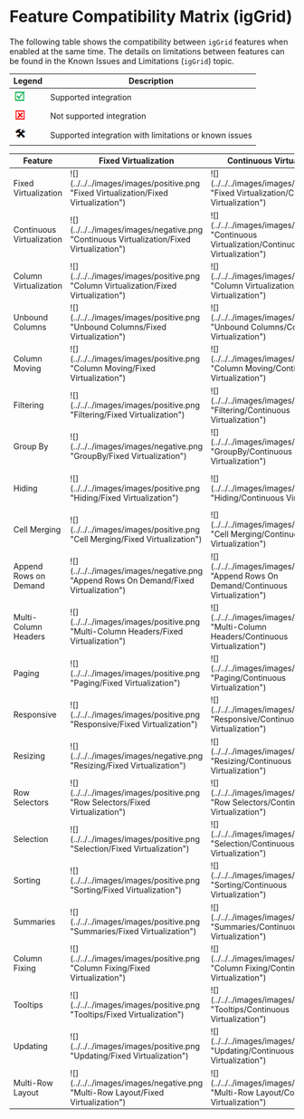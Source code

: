 ﻿<!--
|metadata|
{
    "fileName": "feature-compatibility-matrix(iggrid)",
    "controlName": ["igGrid"],
    "tags": ["Grids"]
}
|metadata|
-->
# Feature Compatibility Matrix (igGrid)


The following table shows the compatibility between `igGrid` features when enabled at the same time. The details on limitations between features can be found in the Known Issues and Limitations (`igGrid`) topic.

Legend | Description
-------|--------
![](../../../images/images/positive.png) | Supported integration
![](../../../images/images/negative.png) | Not supported integration
![](../../../images/images/plannedFix.png) | Supported integration with limitations or known issues

<div class="document-table-container">
<table class="table">
	<thead>
		<tr>
            <th>
Feature
			</th>
            <th>
Fixed Virtualization
			</th>
            <th>
Continuous Virtualization
			</th>
            <th>
Column Virtualization
			</th>
            <th>
Unbound Columns
			</th>
            <th>
Column Moving
			</th>
            <th>
Filtering
			</th>
            <th>
Group By
			</th>
            <th>
Hiding
			</th>
            <th>
Cell Merging
			</th>
            <th>
Append Rows on Demand
			</th>
            <th>
Multi-Column Headers
			</th>
            <th>
Paging
			</th>
            <th>
Responsive
			</th>
            <th>
Resizing
			</th>
            <th>
Row Selectors
			</th>
            <th>
Selection
			</th>
            <th>
Sorting
			</th>
            <th>
Summaries
			</th>
            <th>
Column Fixing
			</th>
            <th>
Tooltips
			</th>
            <th>
Updating
			</th>
            <th>
Multi-Row Layout
			</th>
        </tr>
	</thead>
	<tbody>
        <tr>
            <td class="fixed-virtualization">
Fixed Virtualization
			</td>
            <td class="fixed-virtualization fixed-virtualization">
![](../../../images/images/positive.png "Fixed Virtualization/Fixed Virtualization")
			</td>
            <td class="fixed-virtualization continuous-virtualization">
![](../../../images/images/negative.png "Fixed Virtualization/Continuous Virtualization")
			</td>
            <td class="fixed-virtualization column-virtualization">
![](../../../images/images/positive.png "Fixed Virtualization/Column Virtualization")
			</td>
            <td class="fixed-virtualization unbound-columns">
![](../../../images/images/positive.png "Fixed Virtualization/Unbound Columns")
			</td>
            <td class="fixed-virtualization column-moving">
![](../../../images/images/positive.png "Fixed Virtualization/Column Moving")
			</td>
            <td class="fixed-virtualization filtering">
![](../../../images/images/positive.png "Fixed Virtualization/Filtering")
			</td>
            <td class="fixed-virtualization groupby">
![](../../../images/images/negative.png "Fixed Virtualization/GroupBy")
			</td>
            <td class="fixed-virtualization hiding">
![](../../../images/images/positive.png "Fixed Virtualization/Hiding")
			</td>
            <td class="fixed-virtualization cell-merging">
![](../../../images/images/positive.png "Fixed Virtualization/Cell Merging")
			</td>
            <td class="fixed-virtualization append-rows-on-demand">
![](../../../images/images/negative.png "Fixed Virtualization/Append Rows On Demand")
			</td>
            <td class="fixed-virtualization multi-column-headers">
![](../../../images/images/positive.png "Fixed Virtualization/Multi-Column Headers")
			</td>
            <td class="fixed-virtualization paging">
![](../../../images/images/positive.png "Fixed Virtualization/Paging")
			</td>
            <td class="fixed-virtualization responsive">
![](../../../images/images/positive.png "Fixed Virtualization/Responsive")
			</td>
            <td class="fixed-virtualization resizing">
![](../../../images/images/negative.png "Fixed Virtualization/Resizing")
			</td>
            <td class="fixed-virtualization row-selectors">
![](../../../images/images/positive.png "Fixed Virtualization/Row-Selectors")
			</td>
            <td class="fixed-virtualization selection">
![](../../../images/images/positive.png "Fixed Virtualization/Selection")
			</td>
            <td class="fixed-virtualization sorting">
![](../../../images/images/positive.png "Fixed Virtualization/Sorting")
			</td>
            <td class="fixed-virtualization summaries">
![](../../../images/images/positive.png "Fixed Virtualization/Summaries")
			</td>
            <td class="fixed-virtualization column-fixing">
![](../../../images/images/positive.png "Fixed Virtualization/Column Fixing")
			</td>
            <td class="fixed-virtualization tooltips">
![](../../../images/images/positive.png "Fixed Virtualization/Tooltips")
			</td>
            <td class="fixed-virtualization updating">
![](../../../images/images/positive.png "Fixed Virtualization/Updating")
			</td>
            <td class="fixed-virtualization multi-row-layout">
![](../../../images/images/negative.png "Fixed Virtualization/Multi-Row Layout")
			</td>
        </tr>
        <tr>
            <td class="continuous-virtualization">
Continuous Virtualization
			</td>
            <td class="continuous-virtualization fixed-virtualization">
![](../../../images/images/negative.png "Continuous Virtualization/Fixed Virtualization")
			</td>
            <td class="continuous-virtualization continuous-virtualization">
![](../../../images/images/positive.png "Continuous Virtualization/Continuous Virtualization")
			</td>
            <td class="fixed-virtualization column-virtualization">
![](../../../images/images/negative.png "Continuous Virtualization/Column Virtualization")
			</td>
            <td class="fixed-virtualization unbound-columns">
![](../../../images/images/positive.png "Continuous Virtualization/Unbound Columns")
			</td>
            <td class="continuous-virtualization column-moving">
![](../../../images/images/positive.png "Continuous Virtualization/Column Moving")
			</td>
            <td class="continuous-virtualization filtering">
![](../../../images/images/positive.png "Continuous Virtualization/Filtering")
			</td>
            <td class="continuous-virtualization groupby">
![](../../../images/images/positive.png "Continuous Virtualization/GroupBy")
			</td>
            <td class="continuous-virtualization hiding">
![](../../../images/images/positive.png "Continuous Virtualization/Hiding")
			</td>
            <td class="continuous-virtualization cell-merging">
![](../../../images/images/positive.png "Continuous Virtualization/Cell Merging")
			</td>
            <td class="continuous-virtualization append-rows-on-demand">
![](../../../images/images/negative.png "Continuous Virtualization/Append Rows On Demand")
			</td>
            <td class="continuous-virtualization multi-column-headers">
![](../../../images/images/positive.png "Continuous Virtualization/Multi-Column Headers")
			</td>
            <td class="continuous-virtualization paging">
![](../../../images/images/positive.png "Continuous Virtualization/Paging")
			</td>
            <td class="continuous-virtualization responsive">
![](../../../images/images/positive.png "Continuous Virtualization/Responsive")
			</td>
            <td class="continuous-virtualization resizing">
![](../../../images/images/positive.png "Continuous Virtualization/Resizing")
			</td>
            <td class="continuous-virtualization row-selectors">
![](../../../images/images/positive.png "Continuous Virtualization/Row-Selectors")
			</td>
            <td class="continuous-virtualization selection">
![](../../../images/images/positive.png "Continuous Virtualization/Selection")
			</td>
            <td class="continuous-virtualization sorting">
![](../../../images/images/positive.png "Continuous Virtualization/Sorting")
			</td>
            <td class="continuous-virtualization summaries">
![](../../../images/images/positive.png "Continuous Virtualization/Summaries")
			</td>
            <td class="continuous-virtualization column-fixing">
![](../../../images/images/positive.png "Continuous Virtualization/Column Fixing")
			</td>
            <td class="continuous-virtualization tooltips">
![](../../../images/images/positive.png "Continuous Virtualization/Tooltips")
			</td>
            <td class="continuous-virtualization updating">
![](../../../images/images/positive.png "Continuous Virtualization/Updating")
			</td>
            <td class="continuous-virtualization multi-row-layout">
![](../../../images/images/positive.png "Continuous Virtualization/Multi-Row Layout")
			</td>
        </tr>
        <tr>
            <td class="column-virtualization">
Column Virtualization
			</td>
            <td class="column-virtualization column-virtualization">
![](../../../images/images/positive.png "Column Virtualization/Fixed Virtualization")
			</td>
            <td class="column-virtualization continuous-virtualization">
![](../../../images/images/negative.png "Column Virtualization/Continuous Virtualization")
			</td>
            <td class="column-virtualization column-virtualization">
![](../../../images/images/positive.png "Column Virtualization/Column Virtualization")
			</td>
            <td class="column-virtualization unbound-columns">
![](../../../images/images/positive.png "Column Virtualization/Unbound Columns")
			</td>
            <td class="column-virtualization column-moving">
![](../../../images/images/positive.png "Column Virtualization/Column Moving")
			</td>
            <td class="column-virtualization filtering">
![](../../../images/images/positive.png "Column Virtualization/Filtering")
			</td>
            <td class="column-virtualization groupby">
![](../../../images/images/negative.png "Column Virtualization/GroupBy")
			</td>
            <td class="column-virtualization hiding">
![](../../../images/images/positive.png "Column Virtualization/Hiding")
			</td>
            <td class="column-virtualization cell-merging">
![](../../../images/images/positive.png "Column Virtualization/Cell Merging")
			</td>
            <td class="column-virtualization append-rows-on-demand">
![](../../../images/images/negative.png "Column Virtualization/Append Rows On Demand")
			</td>
            <td class="column-virtualization multi-column-headers">
![](../../../images/images/negative.png "Column Virtualization/Multi-Column Headers")
			</td>
            <td class="column-virtualization paging">
![](../../../images/images/positive.png "Column Virtualization/Paging")
			</td>
            <td class="column-virtualization responsive">
![](../../../images/images/positive.png "Column Virtualization/Responsive")
			</td>
            <td class="column-virtualization resizing">
![](../../../images/images/positive.png "Column Virtualization/Resizing")
			</td>
            <td class="column-virtualization row-selectors">
![](../../../images/images/negative.png "Column Virtualization/Row-Selectors")
			</td>
            <td class="column-virtualization selection">
![](../../../images/images/positive.png "Column Virtualization/Selection")
			</td>
            <td class="column-virtualization sorting">
![](../../../images/images/positive.png "Column Virtualization/Sorting")
			</td>
            <td class="column-virtualization summaries">
![](../../../images/images/positive.png "Column Virtualization/Summaries")
			</td>
            <td class="column-virtualization column-fixing">
![](../../../images/images/negative.png "Column Virtualization/Column Fixing")
			</td>
            <td class="column-virtualization tooltips">
![](../../../images/images/positive.png "Column Virtualization/Tooltips")
			</td>
            <td class="column-virtualization updating">
![](../../../images/images/positive.png "Column Virtualization/Updating")
			</td>
            <td class="column-virtualization multi-row-layout">
![](../../../images/images/negative.png "Column Virtualization/Multi-Row Layout")
			</td>
        </tr>
        <tr>
            <td class="unbound-columns">
Unbound Columns
			</td>
            <td class="unbound-columns unbound-columns">
![](../../../images/images/positive.png "Unbound Columns/Fixed Virtualization")
			</td>
            <td class="unbound-columns continuous-virtualization">
![](../../../images/images/positive.png "Unbound Columns/Continuous Virtualization")
			</td>
            <td class="unbound-columns column-virtualization">
![](../../../images/images/positive.png "Unbound Columns/Column Virtualization")
			</td>
            <td class="unbound-columns unbound-columns">
![](../../../images/images/positive.png "Unbound Columns/Unbound Columns")
			</td>
            <td class="unbound-columns column-moving">
![](../../../images/images/positive.png "Unbound Columns/Column Moving")
			</td>
            <td class="unbound-columns filtering">
![](../../../images/images/plannedFix.png "Unbound Columns/Filtering")
			</td>
            <td class="unbound-columns groupby">
![](../../../images/images/plannedFix.png "Unbound Columns/GroupBy")
			</td>
            <td class="unbound-columns hiding">
![](../../../images/images/positive.png "Unbound Columns/Hiding")
			</td>
            <td class="unbound-columns cell-merging">
![](../../../images/images/positive.png "Unbound Columns/Cell Merging")
			</td>
            <td class="unbound-columns append-rows-on-demand">
![](../../../images/images/negative.png "Unbound Columns/Append Rows On Demand")
			</td>
            <td class="unbound-columns multi-column-headers">
![](../../../images/images/positive.png "Unbound Columns/Multi-Column Headers")
			</td>
            <td class="unbound-columns paging">
![](../../../images/images/positive.png "Unbound Columns/Paging")
			</td>
            <td class="unbound-columns responsive">
![](../../../images/images/positive.png "Unbound Columns/Responsive")
			</td>
            <td class="unbound-columns resizing">
![](../../../images/images/positive.png "Unbound Columns/Resizing")
			</td>
            <td class="unbound-columns row-selectors">
![](../../../images/images/positive.png "Unbound Columns/Row-Selectors")
			</td>
            <td class="unbound-columns selection">
![](../../../images/images/positive.png "Unbound Columns/Selection")
			</td>
            <td class="unbound-columns sorting">
![](../../../images/images/plannedFix.png "Unbound Columns/Sorting")
			</td>
            <td class="unbound-columns summaries">
![](../../../images/images/positive.png "Unbound Columns/Summaries")
			</td>
            <td class="unbound-columns column-fixing">
![](../../../images/images/negative.png "Unbound Columns/Column Fixing")
			</td>
            <td class="unbound-columns tooltips">
![](../../../images/images/positive.png "Unbound Columns/Tooltips")
			</td>
            <td class="unbound-columns updating">
![](../../../images/images/positive.png "Unbound Columns/Updating")
			</td>
            <td class="unbound-columns multi-row-layout">
![](../../../images/images/positive.png "Unbound Columns/Multi-Row Layout")
			</td>
        </tr>
        <tr>
            <td class="column-moving">
Column Moving
			</td>
            <td class="column-moving fixed-virtualization">
![](../../../images/images/positive.png "Column Moving/Fixed Virtualization")
			</td>
            <td class="column-moving continuous-virtualization">
![](../../../images/images/positive.png "Column Moving/Continuous Virtualization")
			</td>
            <td class="column-moving column-virtualization">
![](../../../images/images/positive.png "Column Moving/Column Virtualization")
			</td>
            <td class="column-moving unbound-columns">
![](../../../images/images/positive.png "Column Moving/Unbound Columns")
			</td>
            <td class="column-moving column-moving">
![](../../../images/images/positive.png "Column Moving/Column Moving")
			</td>
            <td class="column-moving filtering">
![](../../../images/images/positive.png "Column Moving/Filtering")
			</td>
            <td class="column-moving groupby">
![](../../../images/images/positive.png "Column Moving/GroupBy")
			</td>
            <td class="column-moving hiding">
![](../../../images/images/positive.png "Column Moving/Hiding")
			</td>
            <td class="column-moving cell-merging">
![](../../../images/images/positive.png "Column Moving/Cell Merging")
			</td>
            <td class="column-moving append-rows-on-demand">
![](../../../images/images/positive.png "Column Moving/Append Rows On Demand")
			</td>
            <td class="column-moving multi-column-headers">
![](../../../images/images/positive.png "Column Moving/Multi-Column Headers")
			</td>
            <td class="column-moving paging">
![](../../../images/images/positive.png "Column Moving/Paging")
			</td>
            <td class="column-moving responsive">
![](../../../images/images/positive.png "Column Moving/Responsive")
			</td>
            <td class="column-moving resizing">
![](../../../images/images/positive.png "Column Moving/Resizing")
			</td>
            <td class="column-moving row-selectors">
![](../../../images/images/positive.png "Column Moving/Row Selectors")
			</td>
            <td class="column-moving selection">
![](../../../images/images/positive.png "Column Moving/Selection")
			</td>
            <td class="column-moving sorting">
![](../../../images/images/positive.png "Column Moving/Sorting")
			</td>
            <td class="column-moving summaries">
![](../../../images/images/positive.png "Column Moving/Summaries")
			</td>
            <td class="column-moving column-fixing">
![](../../../images/images/positive.png "Column Moving/Column Fixing")
			</td>
            <td class="column-moving tooltips">
![](../../../images/images/positive.png "Column Moving/Tooltips")
			</td>
            <td class="column-moving updating">
![](../../../images/images/positive.png "Column Moving/Updating")
			</td>
            <td class="column-moving multi-row-layout">
![](../../../images/images/negative.png "Column Moving/Multi-Row Layout")
			</td>
        </tr>
        <tr>
            <td class="filtering">
Filtering
			</td>
            <td class="filtering fixed-virtualization">
![](../../../images/images/positive.png "Filtering/Fixed Virtualization")
			</td>
            <td class="filtering continuous-virtualization">
![](../../../images/images/positive.png "Filtering/Continuous Virtualization")
			</td>
            <td class="filtering column-virtualization">
![](../../../images/images/positive.png "Filtering/Column Virtualization")
			</td>
            <td class="filtering unbound-columns">
![](../../../images/images/plannedFix.png "Filtering/Unbound Columns")
			</td>
            <td class="filtering column-moving">
![](../../../images/images/positive.png "Filtering/Column Moving")
			</td>
            <td class="filtering filtering">
![](../../../images/images/positive.png "Filtering/Filtering")
			</td>
            <td class="filtering groupby">
![](../../../images/images/positive.png "Filtering/GroupBy")
			</td>
            <td class="filtering hiding">
![](../../../images/images/positive.png "Filtering/Hiding")
			</td>
            <td  class="filtering cell-merging">
![](../../../images/images/positive.png "Filtering/Cell Merging")
			</td>
            <td  class="filtering append-rows-on-demand">
![](../../../images/images/positive.png "Filtering/Append Rows On Demand")
			</td>
            <td  class="filtering multi-column-headers">
![](../../../images/images/positive.png "Filtering/Multi-Column Headers")
			</td>
            <td  class="filtering paging">
![](../../../images/images/positive.png "Filtering/Paging")
			</td>
            <td  class="filtering responsive">
![](../../../images/images/positive.png "Filtering/Responsive")
			</td>
            <td  class="filtering resizing">
![](../../../images/images/positive.png "Filtering/Resizing")
			</td>
            <td  class="filtering row-selectors">
![](../../../images/images/positive.png "Filtering/Row Selectors")
			</td>
            <td  class="filtering selection">
![](../../../images/images/positive.png "Filtering/Selection")
			</td>
            <td  class="filtering sorting">
![](../../../images/images/positive.png "Filtering/Sorting")
			</td>
            <td  class="filtering summaries">
![](../../../images/images/positive.png "Filtering/Summaries")
			</td>
            <td  class="filtering column-fixing">
![](../../../images/images/positive.png "Filtering/Column Fixing")
			</td>
            <td  class="filtering tooltips">
![](../../../images/images/positive.png "Filtering/Tooltips")
			</td>
            <td  class="filtering updating">
![](../../../images/images/positive.png "Filtering/Updating")
			</td>
            <td  class="filtering multi-row-layout">
![](../../../images/images/plannedFix.png "Filtering/Multi-Row Layout")
			</td>
        </tr>
        <tr>
            <td class="groupby">
Group By
			</td>
            <td class="groupby fixed-virtualization">
![](../../../images/images/negative.png "GroupBy/Fixed Virtualization")
			</td>
            <td class="groupby continuous-virtualization">
![](../../../images/images/positive.png "GroupBy/Continuous Virtualization")
			</td>
            <td class="groupby column-virtualization">
![](../../../images/images/negative.png "GroupBy/Column Virtualization")
			</td>
            <td class="groupby unbound-columns">
![](../../../images/images/plannedFix.png "GroupBy/Unbound Columns")
			</td>
            <td class="groupby column-moving">
![](../../../images/images/positive.png "GroupBy/Column Moving")
			</td>
            <td class="groupby filtering">
![](../../../images/images/positive.png "GroupBy/Filtering")
			</td>
            <td class="groupby groupby">
![](../../../images/images/positive.png "GroupBy/GroupBy")
			</td>
            <td class="groupby hiding">
![](../../../images/images/positive.png "GroupBy/Hiding")
			</td>
            <td class="groupby cell-merging">
![](../../../images/images/positive.png "GroupBy/Cell Merging")
			</td>
            <td class="groupby append-rows-on-demand">
![](../../../images/images/negative.png "GroupBy/Append Rows On Demand")
			</td>
            <td class="groupby multi-column-headers">
![](../../../images/images/positive.png "GroupBy/Multi-Column Headers")
			</td>
            <td class="groupby paging">
![](../../../images/images/positive.png "GroupBy/Paging")
			</td>
            <td class="groupby responsive">
![](../../../images/images/positive.png "GroupBy/Responsive")
			</td>
            <td class="groupby resizing">
![](../../../images/images/positive.png "GroupBy/Resizing")
			</td>
            <td class="groupby row-selectors">
![](../../../images/images/positive.png "GroupBy/Row Selectors")
			</td>
            <td class="groupby selection">
![](../../../images/images/positive.png "GroupBy/Selection")
			</td>
            <td class="groupby sorting">
![](../../../images/images/positive.png "GroupBy/Sorting")
			</td>
            <td class="groupby summaries">
![](../../../images/images/positive.png "GroupBy/Summaries")
			</td>
            <td class="groupby column-fixing">
![](../../../images/images/negative.png "GroupBy/Column Fixing")
			</td>
            <td class="groupby tooltips">
![](../../../images/images/positive.png "GroupBy/Tooltips")
			</td>
            <td class="groupby updating">
![](../../../images/images/positive.png "GroupBy/Updating")
			</td>
            <td class="groupby multi-row-layout">
![](../../../images/images/negative.png "GroupBy/Multi-Row Layout")
			</td>
        </tr>
        <tr>
            <td class="hiding">
Hiding
			</td>
            <td class="hiding fixed-virtualization">
![](../../../images/images/positive.png "Hiding/Fixed Virtualization")
			</td>
            <td class="hiding continuous-virtualization">
![](../../../images/images/positive.png "Hiding/Continuous Virtualization")
			</td>
            <td class="hiding column-virtualization">
![](../../../images/images/positive.png "Hiding/Column Virtualization")
			</td>
            <td class="hiding unbound-columns">
![](../../../images/images/positive.png "Hiding/Unbound Columns")
			</td>
            <td class="hiding column-moving">
![](../../../images/images/positive.png "Hiding/Column Moving")
			</td>
            <td class="hiding filtering">
![](../../../images/images/positive.png "Hiding/Filtering")
			</td>
            <td class="hiding groupby">
![](../../../images/images/positive.png "Hiding/GroupBy")
			</td>
            <td class="hiding hiding">
![](../../../images/images/positive.png "Hiding/Hiding")
			</td>
            <td class="hiding cell-merging">
![](../../../images/images/positive.png "Hiding/Cell Merging")
			</td>
            <td class="hiding append-rows-on-demand">
![](../../../images/images/positive.png "Hiding/Append Rows On Demand")
			</td>
            <td class="hiding multi-column-headers">
![](../../../images/images/positive.png "Hiding/Multi-Column Headers")
			</td>
            <td class="hiding paging">
![](../../../images/images/positive.png "Hiding/Paging")
			</td>
            <td class="hiding responsive">
![](../../../images/images/positive.png "Hiding/Responsive")
			</td>
            <td class="hiding resizing">
![](../../../images/images/positive.png "Hiding/Resizing")
			</td>
            <td class="hiding row-selectors">
![](../../../images/images/positive.png "Hiding/Row Selectors")
			</td>
            <td class="hiding selection">
![](../../../images/images/positive.png "Hiding/Selection")
			</td>
            <td class="hiding sorting">
![](../../../images/images/positive.png "Hiding/Sorting")
			</td>
            <td class="hiding summaries">
![](../../../images/images/positive.png "Hiding/Summaries")
			</td>
            <td class="hiding column-fixing">
![](../../../images/images/positive.png "Hiding/Column Fixing")
			</td>
            <td class="hiding tooltips">
![](../../../images/images/positive.png "Hiding/Tooltips")
			</td>
            <td class="hiding updating">
![](../../../images/images/positive.png "Hiding/Updating")
			</td>
            <td class="hiding multi-row-layout">
![](../../../images/images/negative.png "Hiding/Multi-Row Layout")
			</td>
        </tr>
        <tr>
            <td class="cell-merging">
Cell Merging
			</td>
            <td class="cell-merging fixed-virtualization">
![](../../../images/images/positive.png "Cell Merging/Fixed Virtualization")
			</td>
            <td class="cell-merging continuous-virtualization">
![](../../../images/images/positive.png "Cell Merging/Continuous Virtualization")
			</td>
            <td class="cell-merging column-virtualization">
![](../../../images/images/positive.png "Cell Merging/Column Virtualization")
			</td>
            <td class="cell-merging unbound-columns">
![](../../../images/images/positive.png "Cell Merging/Unbound Columns")
			</td>
            <td class="cell-merging column-moving">
![](../../../images/images/positive.png "Cell Merging/Column Moving")
			</td>
            <td class="cell-merging filtering">
![](../../../images/images/positive.png "Cell Merging/Filtering")
			</td>
            <td class="cell-merging groupby">
![](../../../images/images/positive.png "Cell Merging/GroupBy")
			</td>
            <td class="cell-merging hiding">
![](../../../images/images/positive.png "Cell Merging/Hiding")
			</td>
            <td class="cell-merging cell-merging">
![](../../../images/images/positive.png "Cell Merging/Cell Merging")
			</td>
            <td class="cell-merging append-rows-on-demand">
![](../../../images/images/negative.png "Cell Merging/Append Rows On Demand")
			</td>
            <td class="cell-merging multi-column-headers">
![](../../../images/images/positive.png "Cell Merging/Multi-Column Headers")
			</td>
            <td class="cell-merging paging">
![](../../../images/images/positive.png "Cell Merging/Paging")
			</td>
            <td class="cell-merging responsive">
![](../../../images/images/positive.png "Cell Merging/Responsive")
			</td>
            <td class="cell-merging resizing">
![](../../../images/images/positive.png "Cell Merging/Resizing")
			</td>
            <td class="cell-merging row-selectors">
![](../../../images/images/positive.png "Cell Merging/Row Selectors")
			</td>
            <td class="cell-merging selection">
![](../../../images/images/positive.png "Cell Merging/Selection")
			</td>
            <td class="cell-merging sorting">
![](../../../images/images/positive.png "Cell Merging/Sorting")
			</td>
            <td class="cell-merging summaries">
![](../../../images/images/positive.png "Cell Merging/Summaries")
			</td>
            <td class="cell-merging column-fixing">
![](../../../images/images/positive.png "Cell Merging/Column Fixing")
			</td>
            <td class="cell-merging tooltips">
![](../../../images/images/positive.png "Cell Merging/Tooltips")
			</td>
            <td class="cell-merging updating">
![](../../../images/images/positive.png "Cell Merging/Updating")
			</td>
            <td class="cell-merging multi-row-layout">
![](../../../images/images/negative.png "Cell Merging/Multi-Row Layout")
			</td>
        </tr>
        <tr>
            <td class="append-rows-on-demand">
Append Rows on Demand
			</td>
            <td class="append-rows-on-demand fixed-virtualization">
![](../../../images/images/negative.png "Append Rows On Demand/Fixed Virtualization")
			</td>
            <td class="append-rows-on-demand continuous-virtualization">
![](../../../images/images/negative.png "Append Rows On Demand/Continuous Virtualization")
			</td>
            <td class="append-rows-on-demand column-virtualization">
![](../../../images/images/negative.png "Append Rows On Demand/Column Virtualization")
			</td>
            <td class="append-rows-on-demand unbound-columns">
![](../../../images/images/negative.png "Append Rows On Demand/Unbound Columns")
			</td>
            <td class="append-rows-on-demand column-moving">
![](../../../images/images/positive.png "Append Rows On Demand/Column Moving")
			</td>
            <td class="append-rows-on-demand filtering">
![](../../../images/images/positive.png "Append Rows On Demand/Filtering")
			</td>
            <td class="append-rows-on-demand groupby">
![](../../../images/images/negative.png "Append Rows On Demand/GroupBy")
			</td>
            <td class="append-rows-on-demand hiding">
![](../../../images/images/positive.png "Append Rows On Demand/Hiding")
			</td>
            <td class="append-rows-on-demand cell-merging">
![](../../../images/images/negative.png "Append Rows On Demand/Cell Merging")
			</td>
            <td class="append-rows-on-demand append-rows-on-demand">
![](../../../images/images/positive.png "Append Rows On Demand/Append Rows On Demand")
			</td>
            <td class="append-rows-on-demand multi-column-headers">
![](../../../images/images/positive.png "Append Rows On Demand/Multi-Column Headers")
			</td>
            <td class="append-rows-on-demand paging">
![](../../../images/images/negative.png "Append Rows On Demand/Paging")
			</td>
            <td class="append-rows-on-demand responsive">
![](../../../images/images/positive.png "Append Rows On Demand/Responsive")
			</td>
            <td class="append-rows-on-demand resizing">
![](../../../images/images/positive.png "Append Rows On Demand/Resizing")
			</td>
            <td class="append-rows-on-demand row-selectors">
![](../../../images/images/positive.png "Append Rows On Demand/Row Selectors")
			</td>
            <td class="append-rows-on-demand selection">
![](../../../images/images/positive.png "Append Rows On Demand/Selection")
			</td>
            <td class="append-rows-on-demand sorting">
![](../../../images/images/positive.png "Append Rows On Demand/Sorting")
			</td>
            <td class="append-rows-on-demand summaries">
![](../../../images/images/positive.png "Append Rows On Demand/Summaries")
			</td>
            <td class="append-rows-on-demand column-fixing">
![](../../../images/images/positive.png "Append Rows On Demand/Column Fixing")
			</td>
            <td class="append-rows-on-demand tooltips">
![](../../../images/images/positive.png "Append Rows On Demand/Tooltips")
			</td>
            <td class="append-rows-on-demand updating">
![](../../../images/images/positive.png "Append Rows On Demand/Updating")
			</td>
            <td class="append-rows-on-demand multi-row-layout">
![](../../../images/images/negative.png "Append Rows On Demand/Multi-Row Layout")
			</td>
        </tr>
        <tr>
            <td class="multi-column-headers">
Multi-Column Headers
			</td>
            <td class="multi-column-headers fixed-virtualization">
![](../../../images/images/positive.png "Multi-Column Headers/Fixed Virtualization")
			</td>
            <td class="multi-column-headers continuous-virtualization">
![](../../../images/images/positive.png "Multi-Column Headers/Continuous Virtualization")
			</td>
            <td class="multi-column-headers column-virtualization">
![](../../../images/images/negative.png "Multi-Column Headers/Column Virtualization")
			</td>
            <td class="multi-column-headers unbound-columns">
![](../../../images/images/positive.png "Multi-Column Headers/Unbound Columns")
			</td>
            <td class="multi-column-headers column-moving">
![](../../../images/images/positive.png "Multi-Column Headers/Column Moving")
			</td>
            <td class="multi-column-headers filtering">
![](../../../images/images/positive.png "Multi-Column Headers/Filtering")
			</td>
            <td class="multi-column-headers groupby">
![](../../../images/images/positive.png "Multi-Column Headers/GroupBy")
			</td>
            <td class="multi-column-headers hiding">
![](../../../images/images/positive.png "Multi-Column Headers/Hiding")
			</td>
            <td class="multi-column-headers cell-merging">
![](../../../images/images/positive.png "Multi-Column Headers/Cell Merging")
			</td>
            <td class="multi-column-headers append-rows-on-demand">
![](../../../images/images/positive.png "Multi-Column Headers/Append Rows On Demand")
			</td>
            <td class="multi-column-headers multi-column-headers">
![](../../../images/images/positive.png "Multi-Column Headers/Multi-Column Headers")
			</td>
            <td class="multi-column-headers paging">
![](../../../images/images/positive.png "Multi-Column Headers/Paging")
			</td>
            <td class="multi-column-headers responsive">
![](../../../images/images/positive.png "Multi-Column Headers/Responsive")
			</td>
            <td class="multi-column-headers resizing">
![](../../../images/images/positive.png "Multi-Column Headers/Resizing")
			</td>
            <td class="multi-column-headers row-selectors">
![](../../../images/images/positive.png "Multi-Column Headers/Row Selectors")
			</td>
            <td class="multi-column-headers selection">
![](../../../images/images/positive.png "Multi-Column Headers/Selection")
			</td>
            <td class="multi-column-headers sorting">
![](../../../images/images/positive.png "Multi-Column Headers/Sorting")
			</td>
            <td class="multi-column-headers summaries">
![](../../../images/images/positive.png "Multi-Column Headers/Summaries")
			</td>
            <td class="multi-column-headers column-fixing">
![](../../../images/images/positive.png "Multi-Column Headers/Column Fixing")
			</td>
            <td class="multi-column-headers tooltips">
![](../../../images/images/positive.png "Multi-Column Headers/Tooltips")
			</td>
            <td class="multi-column-headers updating">
![](../../../images/images/positive.png "Multi-Column Headers/Updating")
			</td>
            <td class="multi-column-headers multi-row-layout">
![](../../../images/images/negative.png "Multi-Column Headers/Multi-Row Layout")
			</td>
        </tr>
        <tr>
            <td class="paging">
Paging
			</td>
            <td class="paging fixed-virtualization">
![](../../../images/images/positive.png "Paging/Fixed Virtualization")
			</td>
            <td class="paging continuous-virtualization">
![](../../../images/images/positive.png "Paging/Continuous Virtualization")
			</td>
            <td class="paging column-virtualization">
![](../../../images/images/positive.png "Paging/Column Virtualization")
			</td>
            <td class="paging unbound-columns">
![](../../../images/images/positive.png "Paging/Unbound Columns")
			</td>
            <td class="paging column-moving">
![](../../../images/images/positive.png "Paging/Column Moving")
			</td>
            <td class="paging filtering">
![](../../../images/images/positive.png "Paging/Filtering")
			</td>
            <td class="paging groupby">
![](../../../images/images/positive.png "Paging/GroupBy")
			</td>
            <td class="paging hiding">
![](../../../images/images/positive.png "Paging/Hiding")
			</td>
            <td class="paging cell-merging">
![](../../../images/images/positive.png "Paging/Cell Merging")
			</td>
            <td class="paging append-rows-on-demand">
![](../../../images/images/negative.png "Paging/Append Rows On Demand")
			</td>
            <td class="paging multi-column-headers">
![](../../../images/images/positive.png "Paging/Multi-Column Headers")
			</td>
            <td class="paging paging">
![](../../../images/images/positive.png "Paging/Paging")
			</td>
            <td class="paging responsive">
![](../../../images/images/positive.png "Paging/Responsive")
			</td>
            <td class="paging resizing">
![](../../../images/images/positive.png "Paging/Resizing")
			</td>
            <td class="paging row-selectors">
![](../../../images/images/positive.png "Paging/Row Selectors")
			</td>
            <td class="paging selection">
![](../../../images/images/positive.png "Paging/Selection")
			</td>
            <td class="paging sorting">
![](../../../images/images/positive.png "Paging/Sorting")
			</td>
            <td class="paging summaries">
![](../../../images/images/positive.png "Paging/Summaries")
			</td>
            <td class="paging column-fixing">
![](../../../images/images/positive.png "Paging/Column Fixing")
			</td>
            <td class="paging tooltips">
![](../../../images/images/positive.png "Paging/Tooltips")
			</td>
            <td class="paging updating">
![](../../../images/images/positive.png "Paging/Updating")
			</td>
            <td class="paging multi-row-layout">
![](../../../images/images/positive.png "Paging/Multi-Row Layout")
			</td>
        </tr>
        <tr>
            <td class="responsive">
Responsive
			</td>
            <td class="responsive fixed-virtualization">
![](../../../images/images/positive.png "Responsive/Fixed Virtualization")
			</td>
            <td class="responsive continuous-virtualization">
![](../../../images/images/positive.png "Responsive/Continuous Virtualization")
			</td>
            <td class="responsive column-virtualization">
![](../../../images/images/positive.png "Responsive/Column Virtualization")
			</td>
            <td class="responsive unbound-columns">
![](../../../images/images/positive.png "Responsive/Unbound Columns")
			</td>
            <td class="responsive column-moving">
![](../../../images/images/positive.png "Responsive/Column Moving")
			</td>
            <td class="responsive filtering">
![](../../../images/images/positive.png "Responsive/Filtering")
			</td>
            <td class="responsive groupby">
![](../../../images/images/positive.png "Responsive/GroupBy")
			</td>
            <td class="responsive hiding">
![](../../../images/images/positive.png "Responsive/Hiding")
			</td>
            <td class="responsive cell-merging">
![](../../../images/images/positive.png "Responsive/Cell Merging")
			</td>
            <td class="responsive append-rows-on-demand">
![](../../../images/images/positive.png "Responsive/Append Rows On Demand")
			</td>
            <td class="responsive multi-column-headers">
![](../../../images/images/positive.png "Responsive/Multi-Column Headers")
			</td>
            <td class="responsive paging">
![](../../../images/images/positive.png "Responsive/Paging")
			</td>
            <td class="responsive responsive">
![](../../../images/images/positive.png "Responsive/Responsive")
			</td>
            <td class="responsive resizing">
![](../../../images/images/positive.png "Responsive/Resizing")
			</td>
            <td class="responsive row-selectors">
![](../../../images/images/positive.png "Responsive/Row Selectors")
			</td>
            <td class="responsive selection">
![](../../../images/images/positive.png "Responsive/Selection")
			</td>
            <td class="responsive sorting">
![](../../../images/images/positive.png "Responsive/Sorting")
			</td>
            <td class="responsive summaries">
![](../../../images/images/positive.png "Responsive/Summaries")
			</td>
            <td class="responsive column-fixing">
![](../../../images/images/negative.png "Responsive/Column Fixing")
			</td>
            <td class="responsive tooltips">
![](../../../images/images/positive.png "Responsive/Tooltips")
			</td>
            <td class="responsive updating">
![](../../../images/images/positive.png "Responsive/Updating")
			</td>
            <td class="responsive multi-row-layout">
![](../../../images/images/negative.png "Responsive/Multi-Row Layout")
			</td>
        </tr>
        <tr>
            <td class="resizing">
Resizing
			</td>
            <td class="resizing fixed-virtualization">
![](../../../images/images/negative.png "Resizing/Fixed Virtualization")
			</td>
            <td class="resizing continuous-virtualization">
![](../../../images/images/positive.png "Resizing/Continuous Virtualization")
			</td>
            <td class="resizing column-virtualization">
![](../../../images/images/positive.png "Resizing/Column Virtualization")
			</td>
            <td class="resizing unbound-columns">
![](../../../images/images/positive.png "Resizing/Unbound Columns")
			</td>
            <td class="resizing column-moving">
![](../../../images/images/positive.png "Resizing/Column Moving")
			</td>
            <td class="resizing filtering">
![](../../../images/images/positive.png "Resizing/Filtering")
			</td>
            <td class="resizing groupby">
![](../../../images/images/positive.png "Resizing/GroupBy")
			</td>
            <td class="resizing hiding">
![](../../../images/images/positive.png "Resizing/Hiding")
			</td>
            <td class="resizing cell-merging">
![](../../../images/images/positive.png "Resizing/Cell Merging")
			</td>
            <td class="resizing append-rows-on-demand">
![](../../../images/images/positive.png "Resizing/Append Rows On Demand")
			</td>
            <td class="resizing multi-column-headers">
![](../../../images/images/positive.png "Resizing/Multi-Column Headers")
			</td>
            <td class="resizing paging">
![](../../../images/images/positive.png "Resizing/Paging")
			</td>
            <td class="resizing responsive">
![](../../../images/images/positive.png "Resizing/Responsive")
			</td>
            <td class="resizing resizing">
![](../../../images/images/positive.png "Resizing/Resizing")
			</td>
            <td class="resizing row-selectors">
![](../../../images/images/positive.png "Resizing/Row Selectors")
			</td>
            <td class="resizing selection">
![](../../../images/images/positive.png "Resizing/Selection")
			</td>
            <td class="resizing sorting">
![](../../../images/images/positive.png "Resizing/Sorting")
			</td>
            <td class="resizing summaries">
![](../../../images/images/positive.png "Resizing/Summaries")
			</td>
            <td class="resizing column-fixing">
![](../../../images/images/positive.png "Resizing/Column Fixing")
			</td>
            <td class="resizing tooltips">
![](../../../images/images/positive.png "Resizing/Tooltips")
			</td>
            <td class="resizing updating">
![](../../../images/images/positive.png "Resizing/Updating")
			</td>
            <td class="resizing multi-row-layout">
![](../../../images/images/negative.png "Resizing/Multi-Row Layout")
			</td>
        </tr>
        <tr>
            <td class="row-selectors">
Row Selectors
			</td>
            <td class="row-selectors fixed-virtualization">
![](../../../images/images/positive.png "Row Selectors/Fixed Virtualization")
			</td>
            <td class="row-selectors continuous-virtualization">
![](../../../images/images/positive.png "Row Selectors/Continuous Virtualization")
			</td>
            <td class="row-selectors column-virtualization">
![](../../../images/images/negative.png "Row Selectors/Column Virtualization")
			</td>
            <td class="row-selectors unbound-columns">
![](../../../images/images/positive.png "Row Selectors/Unbound Columns")
			</td>
            <td class="row-selectors column-moving">
![](../../../images/images/positive.png "Row Selectors/Column Moving")
			</td>
            <td class="row-selectors filtering">
![](../../../images/images/positive.png "Row Selectors/Filtering")
			</td>
            <td class="row-selectors groupby">
![](../../../images/images/positive.png "Row Selectors/GroupBy")
			</td>
            <td class="row-selectors hiding">
![](../../../images/images/positive.png "Row Selectors/Hiding")
			</td>
            <td class="row-selectors cell-merging">
![](../../../images/images/positive.png "Row Selectors/Cell Merging")
			</td>
            <td class="row-selectors append-rows-on-demand">
![](../../../images/images/positive.png "Row Selectors/Append Rows On Demand")
			</td>
            <td class="row-selectors multi-column-headers">
![](../../../images/images/positive.png "Row Selectors/Multi-Column Headers")
			</td>
            <td class="row-selectors paging">
![](../../../images/images/positive.png "Row Selectors/Paging")
			</td>
            <td class="row-selectors responsive">
![](../../../images/images/positive.png "Row Selectors/Responsive")
			</td>
            <td class="row-selectors resizing">
![](../../../images/images/positive.png "Row Selectors/Resizing")
			</td>
            <td class="row-selectors row-selectors">
![](../../../images/images/positive.png "Row Selectors/Row Selectors")
			</td>
            <td class="row-selectors selection">
![](../../../images/images/positive.png "Row Selectors/Selection")
			</td>
            <td class="row-selectors sorting">
![](../../../images/images/positive.png "Row Selectors/Sorting")
			</td>
            <td class="row-selectors summaries">
![](../../../images/images/positive.png "Row Selectors/Summaries")
			</td>
            <td class="row-selectors column-fixing">
![](../../../images/images/positive.png "Row Selectors/Column Fixing")
			</td>
            <td class="row-selectors tooltips">
![](../../../images/images/positive.png "Row Selectors/Tooltips")
			</td>
            <td class="row-selectors updating">
![](../../../images/images/positive.png "Row Selectors/Updating")
			</td>
            <td class="row-selectors multi-row-layout">
![](../../../images/images/negative.png "Row Selectors/Multi-Row Layout")
			</td>
        </tr>
        <tr>
            <td class="selection">
Selection
			</td>
            <td class="selection fixed-virtualization">
![](../../../images/images/positive.png "Selection/Fixed Virtualization")
			</td>
            <td class="selection continuous-virtualization">
![](../../../images/images/positive.png "Selection/Continuous Virtualization")
			</td>
            <td class="selection column-virtualization">
![](../../../images/images/positive.png "Selection/Column Virtualization")
			</td>
            <td class="selection unbound-columns">
![](../../../images/images/positive.png "Selection/Unbound Columns")
			</td>
            <td class="selection column-moving">
![](../../../images/images/positive.png "Selection/Column Moving")
			</td>
            <td class="selection filtering">
![](../../../images/images/positive.png "Selection/Filtering")
			</td>
            <td class="selection groupby">
![](../../../images/images/positive.png "Selection/GroupBy")
			</td>
            <td class="selection hiding">
![](../../../images/images/positive.png "Selection/Hiding")
			</td>
            <td class="selection cell-merging">
![](../../../images/images/positive.png "Selection/Cell Merging")
			</td>
            <td class="selection append-rows-on-demand">
![](../../../images/images/positive.png "Selection/Append Rows On Demand")
			</td>
            <td class="selection multi-column-headers">
![](../../../images/images/positive.png "Selection/Multi-Column Headers")
			</td>
            <td class="selection paging">
![](../../../images/images/positive.png "Selection/Paging")
			</td>
            <td class="selection responsive">
![](../../../images/images/positive.png "Selection/Responsive")
			</td>
            <td class="selection resizing">
![](../../../images/images/positive.png "Selection/Resizing")
			</td>
            <td class="selection row-selectors">
![](../../../images/images/positive.png "Selection/Row Selectors")
			</td>
            <td class="selection selection">
![](../../../images/images/positive.png "Selection/Selection")
			</td>
            <td class="selection sorting">
![](../../../images/images/positive.png "Selection/Sorting")
			</td>
            <td class="selection summaries">
![](../../../images/images/positive.png "Selection/Summaries")
			</td>
            <td class="selection column fixing">
![](../../../images/images/positive.png "Selection/Column Fixing")
			</td>
            <td class="selection tooltips">
![](../../../images/images/positive.png "Selection/Tooltips")
			</td>
            <td class="selection updating">
![](../../../images/images/positive.png "Selection/Updating")
			</td>
            <td class="selection multi-row-layout">
![](../../../images/images/negative.png "Selection/Multi-Row Layout")
			</td>
        </tr>
        <tr>
            <td class="sorting">
Sorting
			</td>
            <td class="sorting fixed-virtualization">
![](../../../images/images/positive.png "Sorting/Fixed Virtualization")
			</td>
            <td class="sorting continuous-virtualization">
![](../../../images/images/positive.png "Sorting/Continuous Virtualization")
			</td>
            <td class="sorting column-virtualization">
![](../../../images/images/positive.png "Sorting/Column Virtualization")
			</td>
            <td class="sorting unbound-columns">
![](../../../images/images/plannedFix.png "Sorting/Unbound Columns")
			</td>
            <td class="sorting column-moving">
![](../../../images/images/positive.png "Sorting/Column Moving")
			</td>
            <td class="sorting filtering">
![](../../../images/images/positive.png "Sorting/Filtering")
			</td>
            <td class="sorting groupby">
![](../../../images/images/positive.png "Sorting/GroupBy")
			</td>
            <td class="sorting hiding">
![](../../../images/images/positive.png "Sorting/Hiding")
			</td>
            <td class="sorting cell-merging">
![](../../../images/images/positive.png "Sorting/Cell Merging")
			</td>
            <td class="sorting append-rows-on-demand">
![](../../../images/images/positive.png "Sorting/Append Rows On Demand")
			</td>
            <td class="sorting multi-column-headers">
![](../../../images/images/positive.png "Sorting/Multi-Column Headers")
			</td>
            <td class="sorting paging">
![](../../../images/images/positive.png "Sorting/Paging")
			</td>
            <td class="sorting responsive">
![](../../../images/images/positive.png "Sorting/Responsive")
			</td>
            <td class="sorting resizing">
![](../../../images/images/positive.png "Sorting/Resizing")
			</td>
            <td class="sorting row-selectors">
![](../../../images/images/positive.png "Sorting/Row Selectors")
			</td>
            <td class="sorting selection">
![](../../../images/images/positive.png "Sorting/Selection")
			</td>
            <td class="sorting sorting">
![](../../../images/images/positive.png "Sorting/Sorting")
			</td>
            <td class="sorting summaries">
![](../../../images/images/positive.png "Sorting/Summaries")
			</td>
            <td class="sorting column-fixing">
![](../../../images/images/positive.png "Sorting/Column Fixing")
			</td>
            <td class="sorting tooltips">
![](../../../images/images/positive.png "Sorting/Tooltips")
			</td>
            <td class="sorting updating">
![](../../../images/images/positive.png "Sorting/Updating")
			</td>
            <td class="sorting multi-row-layout">
![](../../../images/images/positive.png "Sorting/Multi-Row Layout")
			</td>
        </tr>
        <tr>
            <td class="summaries">
Summaries
			</td>
            <td class="summaries fixed-virtualization">
![](../../../images/images/positive.png "Summaries/Fixed Virtualization")
			</td>
            <td class="summaries continuous-virtualization">
![](../../../images/images/positive.png "Summaries/Continuous Virtualization")
			</td>
            <td class="summaries column-virtualization">
![](../../../images/images/positive.png "Summaries/Column Virtualization")
			</td>
            <td class="summaries unbound-columns">
![](../../../images/images/positive.png "Summaries/Unbound Columns")
			</td>
            <td class="summaries column-moving">
![](../../../images/images/positive.png "Summaries/Column Moving")
			</td>
            <td class="summaries filtering">
![](../../../images/images/positive.png "Summaries/Filtering")
			</td>
            <td class="summaries groupby">
![](../../../images/images/positive.png "Summaries/GroupBy")
			</td>
            <td class="summaries hiding">
![](../../../images/images/positive.png "Summaries/Hiding")
			</td>
            <td class="summaries cell-merging">
![](../../../images/images/positive.png "Summaries/Cell Merging")
			</td>
            <td class="summaries append-rows-on-demand">
![](../../../images/images/positive.png "Summaries/Append Rows On Demand")
			</td>
            <td class="summaries multi-column-headers">
![](../../../images/images/positive.png "Summaries/Multi-Column Headers")
			</td>
            <td class="summaries paging">
![](../../../images/images/positive.png "Summaries/Paging")
			</td>
            <td class="summaries responsive">
![](../../../images/images/positive.png "Summaries/Responsive")
			</td>
            <td class="summaries resizing">
![](../../../images/images/positive.png "Summaries/Resizing")
			</td>
            <td class="summaries row-selectors">
![](../../../images/images/positive.png "Summaries/Row Selectors")
			</td>
            <td class="summaries selection">
![](../../../images/images/positive.png "Summaries/Selection")
			</td>
            <td class="summaries sorting">
![](../../../images/images/positive.png "Summaries/Sorting")
			</td>
            <td class="summaries summaries">
![](../../../images/images/positive.png "Summaries/Summaries")
			</td>
            <td class="summaries column-fixing">
![](../../../images/images/positive.png "Summaries/Column Fixing")
			</td>
            <td class="summaries tooltips">
![](../../../images/images/positive.png "Summaries/Tooltips")
			</td>
            <td class="summaries updating">
![](../../../images/images/positive.png "Summaries/Updating")
			</td>
            <td class="summaries multi-row-layout">
![](../../../images/images/negative.png "Summaries/Multi-Row Layout")
			</td>
        </tr>
        <tr>
            <td class="column-fixing">
Column Fixing
			</td>
            <td class="column-fixing fixed-virtualization">
![](../../../images/images/positive.png "Column Fixing/Fixed Virtualization")
			</td>
            <td class="column-fixing continuous-virtualization">
![](../../../images/images/positive.png "Column Fixing/Continuous Virtualization")
			</td>
            <td class="column-fixing column-virtualization">
![](../../../images/images/negative.png "Column Fixing/Column Virtualization")
			</td>
            <td class="column-fixing unbound-columns">
![](../../../images/images/negative.png "Column Fixing/Unbound Columns")
			</td>
            <td class="column-fixing column-moving">
![](../../../images/images/positive.png "Column Fixing/Column Moving")
			</td>
            <td class="column-fixing filtering">
![](../../../images/images/positive.png "Column Fixing/Filtering")
			</td>
            <td class="column-fixing groupby">
![](../../../images/images/negative.png "Column Fixing/GroupBy")
			</td>
            <td class="column-fixing hiding">
![](../../../images/images/positive.png "Column Fixing/Hiding")
			</td>
            <td class="column-fixing cell-merging">
![](../../../images/images/positive.png "Column Fixing/Cell Merging")
			</td>
            <td class="column-fixing append-rows-on-demand">
![](../../../images/images/positive.png "Column Fixing/Append Rows On Demand")
			</td>
            <td class="column-fixing multi-column-headers">
![](../../../images/images/positive.png "Column Fixing/Multi-Column Headers")
			</td>
            <td class="column-fixing paging">
![](../../../images/images/positive.png "Column Fixing/Paging")
			</td>
            <td class="column-fixing responsive">
![](../../../images/images/negative.png "Column Fixing/Responsive")
			</td>
            <td class="column-fixing resizing">
![](../../../images/images/positive.png "Column Fixing/Resizing")
			</td>
            <td class="column-fixing row-selectors">
![](../../../images/images/positive.png "Column Fixing/Row Selectors")
			</td>
            <td class="column-fixing selection">
![](../../../images/images/positive.png "Column Fixing/Selection")
			</td>
            <td class="column-fixing sorting">
![](../../../images/images/positive.png "Column Fixing/Sorting")
			</td>
            <td class="column-fixing summaries">
![](../../../images/images/positive.png "Column Fixing/Summaries")
			</td>
            <td class="column-fixing column-fixing">
![](../../../images/images/positive.png "Column Fixing/Column Fixing")
			</td>
            <td class="column-fixing tooltips">
![](../../../images/images/positive.png "Column Fixing/Tooltips")
			</td>
            <td class="column-fixing updating">
![](../../../images/images/positive.png "Column Fixing/Updating")
			</td>
            <td class="column-fixing multi-row-layout">
![](../../../images/images/negative.png "Column Fixing/Multi-Row Layout")
			</td>
        </tr>
        <tr>
            <td class="tooltips">
Tooltips
			</td>
            <td class="tooltips fixed-virtualization">
![](../../../images/images/positive.png "Tooltips/Fixed Virtualization")
			</td>
            <td class="tooltips continuous-virtualization">
![](../../../images/images/positive.png "Tooltips/Continuous Virtualization")
			</td>
            <td class="tooltips column-virtualization">
![](../../../images/images/positive.png "Tooltips/Column Virtualization")
			</td>
            <td class="tooltips unbound-columns">
![](../../../images/images/positive.png "Tooltips/Unbound Columns")
			</td>
            <td class="tooltips column-moving">
![](../../../images/images/positive.png "Tooltips/Column Moving")
			</td>
            <td class="tooltips filtering">
![](../../../images/images/positive.png "Tooltips/Filtering")
			</td>
            <td class="tooltips groupby">
![](../../../images/images/positive.png "Tooltips/GroupBy")
			</td>
            <td class="tooltips hiding">
![](../../../images/images/positive.png "Tooltips/Hiding")
			</td>
            <td class="tooltips cell-merging">
![](../../../images/images/positive.png "Tooltips/Cell Merging")
			</td>
            <td class="tooltips append-rows-on-demand">
![](../../../images/images/positive.png "Tooltips/Append Rows On Demand")
			</td>
            <td class="tooltips multi-column-headers">
![](../../../images/images/positive.png "Tooltips/Multi-Column Headers")
			</td>
            <td class="tooltips paging">
![](../../../images/images/positive.png "Tooltips/Paging")
			</td>
            <td class="tooltips responsive">
![](../../../images/images/positive.png "Tooltips/Responsive")
			</td>
            <td class="tooltips resizing">
![](../../../images/images/positive.png "Tooltips/Resizing")
			</td>
            <td class="tooltips row-selectors">
![](../../../images/images/positive.png "Tooltips/Row Selectors")
			</td>
            <td class="tooltips selection">
![](../../../images/images/positive.png "Tooltips/Selection")
			</td>
            <td class="tooltips sorting">
![](../../../images/images/positive.png "Tooltips/Sorting")
			</td>
            <td class="tooltips summaries">
![](../../../images/images/positive.png "Tooltips/Summaries")
			</td>
            <td class="tooltips column-fixing">
![](../../../images/images/positive.png "Tooltips/Column Fixing")
			</td>
            <td class="tooltips tooltips">
![](../../../images/images/positive.png "Tooltips/Tooltips")
			</td>
            <td class="tooltips updating">
![](../../../images/images/positive.png "Tooltips/Updating")
			</td>
            <td class="tooltips multi-row-layout">
![](../../../images/images/negative.png "Tooltips/Multi-Row Layout")
			</td>
        </tr>
        <tr>
            <td class="updating">
Updating
			</td>
            <td class="updating fixed-virtualization">
![](../../../images/images/positive.png "Updating/Fixed Virtualization")
			</td>
            <td class="updating continuous-virtualization">
![](../../../images/images/positive.png "Updating/Continuous Virtualization")
			</td>
            <td class="updating column-virtualization">
![](../../../images/images/positive.png "Updating/Column Virtualization")
			</td>
            <td class="updating unbound-columns">
![](../../../images/images/positive.png "Updating/Unbound Columns")
			</td>
            <td class="updating column-moving">
![](../../../images/images/positive.png "Updating/Column Moving")
			</td>
            <td class="updating filtering">
![](../../../images/images/positive.png "Updating/Filtering")
			</td>
            <td class="updating groupby">
![](../../../images/images/positive.png "Updating/GroupBy")
			</td>
            <td class="updating hiding">
![](../../../images/images/positive.png "Updating/Hiding")
			</td>
            <td class="updating cell-merging">
![](../../../images/images/positive.png "Updating/Cell Merging")
			</td>
            <td class="updating append-rows-on-demand">
![](../../../images/images/positive.png "Updating/Append Rows On Demand")
			</td>
            <td class="updating multi-column-headers">
![](../../../images/images/positive.png "Updating/Multi-Column Headers")
			</td>
            <td class="updating paging">
![](../../../images/images/positive.png "Updating/Paging")
			</td>
            <td class="updating responsive">
![](../../../images/images/positive.png "Updating/Responsive")
			</td>
            <td class="updating resizing">
![](../../../images/images/positive.png "Updating/Resizing")
			</td>
            <td class="updating row-selectors">
![](../../../images/images/positive.png "Updating/Row Selectors")
			</td>
            <td class="updating selection">
![](../../../images/images/positive.png "Updating/Selection")
			</td>
            <td class="updating sorting">
![](../../../images/images/positive.png "Updating/Sorting")
			</td>
            <td class="updating summaries">
![](../../../images/images/positive.png "Updating/Summaries")
			</td>
            <td class="updating column-fixing">
![](../../../images/images/positive.png "Updating/Column Fixing")
			</td>
            <td class="updating tooltips">
![](../../../images/images/positive.png "Updating/Tooltips")
			</td>
            <td class="updating updating">
![](../../../images/images/positive.png "Updating/Updating")
			</td>
            <td class="updating multi-row-layout">
![](../../../images/images/positive.png "Updating/Multi-Row Layout")
			</td>
        </tr>
        <tr>
            <td class="multi-row-layout">
Multi-Row Layout
			</td>
            <td class="multi-row-layout fixed-virtualization">
![](../../../images/images/negative.png "Multi-Row Layout/Fixed Virtualization")
			</td>
            <td class="multi-row-layout continuous-virtualization">
![](../../../images/images/positive.png "Multi-Row Layout/Continuous Virtualization")
			</td>
            <td class="multi-row-layout column-virtualization">
![](../../../images/images/negative.png "Multi-Row Layout/Column Virtualization")
			</td>
            <td class="multi-row-layout unbound-columns">
![](../../../images/images/positive.png "Multi-Row Layout/Unbound Columns")
			</td>
            <td class="multi-row-layout column-moving">
![](../../../images/images/negative.png "Multi-Row Layout/Column Moving")
			</td>
            <td class="multi-row-layout filtering">
![](../../../images/images/plannedFix.png "Multi-Row Layout/Filtering")
			</td>
            <td class="multi-row-layout groupby">
![](../../../images/images/negative.png "Multi-Row Layout/GroupBy")
			</td>
            <td class="multi-row-layout hiding">
![](../../../images/images/negative.png "Multi-Row Layout/Hiding")
			</td>
            <td class="multi-row-layout cell-merging">
![](../../../images/images/negative.png "Multi-Row Layout/Cell Merging")
			</td>
            <td class="multi-row-layout append-rows-on-demand">
![](../../../images/images/negative.png "Multi-Row Layout/Append Rows On Demand")
			</td>
            <td class="multi-row-layout multi-column-headers">
![](../../../images/images/negative.png "Multi-Row Layout/Multi-Column Headers")
			</td>
            <td class="multi-row-layout paging">
![](../../../images/images/positive.png "Multi-Row Layout/Paging")
			</td>
            <td class="multi-row-layout responsive">
![](../../../images/images/negative.png "Multi-Row Layout/Responsive")
			</td>
            <td class="multi-row-layout resizing">
![](../../../images/images/negative.png "Multi-Row Layout/Resizing")
			</td>
            <td class="multi-row-layout row-selectors">
![](../../../images/images/negative.png "Multi-Row Layout/Row Selectors")
			</td>
            <td class="multi-row-layout selection">
![](../../../images/images/negative.png "Multi-Row Layout/Selection")
			</td>
            <td class="multi-row-layout sorting">
![](../../../images/images/positive.png "Multi-Row Layout/Sorting")
			</td>
            <td class="multi-row-layout summaries">
![](../../../images/images/negative.png "Multi-Row Layout/Summaries")
			</td>
            <td class="multi-row-layout column-fixing">
![](../../../images/images/negative.png "Multi-Row Layout/Column Fixing")
			</td>
            <td class="multi-row-layout tooltips">
![](../../../images/images/negative.png "Multi-Row Layout/Tooltips")
			</td>
            <td class="multi-row-layout updating">
![](../../../images/images/positive.png "Multi-Row Layout/Updating")
			</td>
            <td class="multi-row-layout multi-row-layout">
![](../../../images/images/positive.png "Multi-Row Layout/Multi-Row Layout")
			</td>
        </tr>
    </tbody>
</table>
</div>
